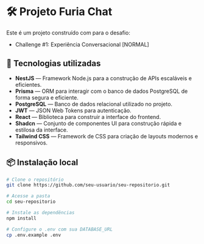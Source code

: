 # 🛠️ Projeto Furia Chat

Este é um projeto construído com para o desafio:

- Challenge #1: Experiência Conversacional [NORMAL]

## 🚀 Tecnologias utilizadas

- **NestJS** — Framework Node.js para a construção de APIs escaláveis e eficientes.
- **Prisma** — ORM para interagir com o banco de dados PostgreSQL de forma segura e eficiente.
- **PostgreSQL** — Banco de dados relacional utilizado no projeto.
- **JWT** — JSON Web Tokens para autenticação.
- **React** — Biblioteca para construir a interface do frontend.
- **Shadcn** — Conjunto de componentes UI para construção rápida e estilosa da interface.
- **Tailwind CSS** — Framework de CSS para criação de layouts modernos e responsivos.

## 📦 Instalação local

```bash
# Clone o repositório
git clone https://github.com/seu-usuario/seu-repositorio.git

# Acesse a pasta
cd seu-repositorio

# Instale as dependências
npm install

# Configure o .env com sua DATABASE_URL
cp .env.example .env
```
